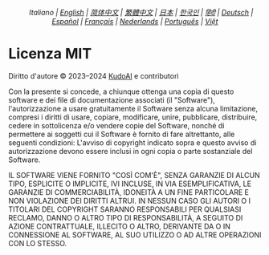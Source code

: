 <div align="center">
<h6><a href="../"><img height=15 style="margin: 0 3px -2px" src="https://raw.githubusercontent.com/KudoAI/chatgpt.js/6fa1659feadaf70853996dc7d7f6e1ab5a1e6301/media/images/icons/earth-americas.svg"></a> Italiano | <a href="../LICENSE.md">English</a> | <a href="../zh-cn/LICENSE.md">简体中文</a> | <a href="../zh-tw/LICENSE.md">繁體中文</a> | <a href="../ja/LICENSE.md">日本</a> | <a href="../ko/LICENSE.md">한국인</a> | <a href="../hi/LICENSE.md">हिंदी</a> | <a href="../de/LICENSE.md">Deutsch</a> | <a href="../es/LICENSE.md">Español</a> | <a href="../fr/LICENSE.md">Français</a> | <a href="../nl/LICENSE.md">Nederlands</a> | <a href="../pt/LICENSE.md">Português</a> | <a href="../vi/LICENSE.md">Việt</a></h6>
</div>

# Licenza MIT

Diritto d'autore © 2023–2024 [KudoAI](https://github.com/KudoAI) e contributori

Con la presente si concede, a chiunque ottenga una copia di questo software e dei file di documentazione associati (il "Software"), l'autorizzazione a usare gratuitamente il Software senza alcuna limitazione, compresi i diritti di usare, copiare, modificare, unire, pubblicare, distribuire, cedere in sottolicenza e/o vendere copie del Software, nonché di permettere ai soggetti cui il Software è fornito di fare altrettanto, alle seguenti condizioni: L'avviso di copyright indicato sopra e questo avviso di autorizzazione devono essere inclusi in ogni copia o parte sostanziale del Software.

IL SOFTWARE VIENE FORNITO "COSÌ COM'È", SENZA GARANZIE DI ALCUN TIPO, ESPLICITE O IMPLICITE, IVI INCLUSE, IN VIA ESEMPLIFICATIVA, LE GARANZIE DI COMMERCIABILITÀ, IDONEITÀ A UN FINE PARTICOLARE E NON VIOLAZIONE DEI DIRITTI ALTRUI. IN NESSUN CASO GLI AUTORI O I TITOLARI DEL COPYRIGHT SARANNO RESPONSABILI PER QUALSIASI RECLAMO, DANNO O ALTRO TIPO DI RESPONSABILITÀ, A SEGUITO DI AZIONE CONTRATTUALE, ILLECITO O ALTRO, DERIVANTE DA O IN CONNESSIONE AL SOFTWARE, AL SUO UTILIZZO O AD ALTRE OPERAZIONI CON LO STESSO.
